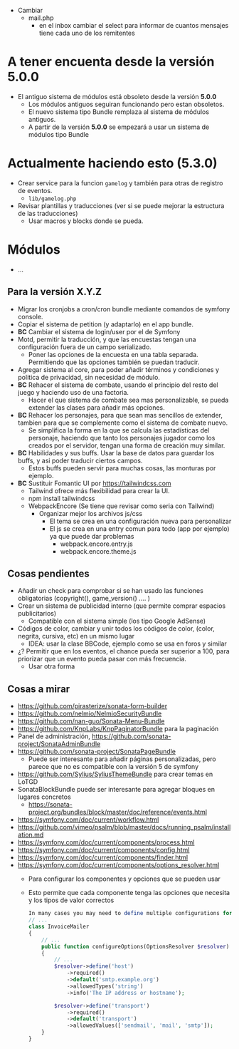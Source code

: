 -   Cambiar
    -   mail.php
        -   en el inbox cambiar el select para informar de cuantos mensajes tiene cada uno de los remitentes

# A tener encuenta desde la versión 5.0.0

-   El antiguo sistema de módulos está obsoleto desde la versión **5.0.0**
    -   Los módulos antiguos seguiran funcionando pero estan obsoletos.
    -   El nuevo sistema tipo Bundle remplaza al sistema de módulos antiguos.
    -   A partir de la versión **5.0.0** se empezará a usar un sistema de módulos tipo Bundle


# Actualmente haciendo esto (5.3.0)

-   Crear service para la funcion `gamelog` y también para otras de registro de eventos.
    -   `lib/gamelog.php`
-   Revisar plantillas y traducciones (ver si se puede mejorar la estructura de las traducciones)
    -   Usar macros y blocks donde se pueda.


# Módulos

-   ...


## Para la versión X.Y.Z
-   Migrar los cronjobs a cron/cron bundle mediante comandos de symfony console.
-   Copiar el sistema de petition (y adaptarlo) en el app bundle.
-   **BC** Cambiar el sistema de login/user por el de Symfony
-   Motd, permitir la traducción, y que las encuestas tengan una configuración fuera de un campo serializado.
    -   Poner las opciones de la encuesta en una tabla separada. Permitiendo que las opciones también se puedan traducir.
-   Agregar sistema al core, para poder añadir términos y condiciones y politica de privacidad, sin necesidad de módulo.
-   **BC** Rehacer el sistema de combate, usando el principio del resto del juego y haciendo uso de una factoria.
    -   Hacer el que sistema de combate sea mas personalizable, se pueda extender las clases para añadir más opciones.
-   **BC** Rehacer los personajes, para que sean mas sencillos de extender, tambien para que se complemente como el sistema de combate nuevo.
    -   Se simplifica la forma en la que se calcula las estadísticas del personaje, haciendo que tanto los personajes jugador como los creados por el servidor, tengan una forma de creación muy similar.
-   **BC** Habilidades y sus buffs. Usar la base de datos para guardar los buffs, y asi poder traducir ciertos campos.
    -   Estos buffs pueden servir para muchas cosas, las monturas por ejemplo.
-   **BC** Sustituir Fomantic UI por https://tailwindcss.com 
    -   Tailwind ofrece más flexibilidad para crear la UI.
    -   npm install tailwindcss
    -   WebpackEncore (Se tiene que revisar como seria con Tailwind)
        -   Organizar mejor los archivos js/css
            -   El tema se crea en una configuración nueva para personalizar
            -   El js se crea en una entry comun para todo (app por ejemplo) ya que puede dar problemas
                -   webpack.encore.entry.js
                -   webpack.encore.theme.js


## Cosas pendientes

-   Añadir un check para comprobar si se han usado las funciones obligatorias (copyright(), game_version() .... )
-   Crear un sistema de publicidad interno (que permite comprar espacios publicitarios)
    -   Compatible con el sistema simple (los tipo Google AdSense)
-   Códigos de color, cambiar y unir todos los códigos de color, (color, negrita, cursiva, etc) en un mismo lugar
    -   IDEA: usar la clase BBCode, ejemplo como se usa en foros y similar
-   ¿? Permitir que en los eventos, el chance pueda ser superior a 100, para priorizar que un evento pueda pasar con más frecuencia.
    -   Usar otra forma


## Cosas a mirar
-   https://github.com/pirasterize/sonata-form-builder
-   https://github.com/nelmio/NelmioSecurityBundle
-   https://github.com/nan-guo/Sonata-Menu-Bundle
-   https://github.com/KnpLabs/KnpPaginatorBundle para la paginación
-   Panel de administración, https://github.com/sonata-project/SonataAdminBundle 
-   https://github.com/sonata-project/SonataPageBundle 
    -   Puede ser interesante para añadir páginas personalizadas, pero parece que no es compatible con la versión 5 de symfony
-   https://github.com/Sylius/SyliusThemeBundle para crear temas en LoTGD
-   SonataBlockBundle puede ser interesante para agregar bloques en lugares concretos
    -   https://sonata-project.org/bundles/block/master/doc/reference/events.html
-   https://symfony.com/doc/current/workflow.html
-   https://github.com/vimeo/psalm/blob/master/docs/running_psalm/installation.md
-   https://symfony.com/doc/current/components/process.html
-   https://symfony.com/doc/current/components/config.html
-   https://symfony.com/doc/current/components/finder.html
-   https://symfony.com/doc/current/components/options_resolver.html
    -   Para configurar los componentes y opciones que se pueden usar 
    -   Esto permite que cada componente tenga las opciones que necesita y los tipos de valor correctos
        
        ```php
        In many cases you may need to define multiple configurations for each option. For example, suppose the InvoiceMailer class has an host option that isrequired and a transport option which can be one of sendmail, mail and smtp. You can improve the readability of the code avoiding to duplicate option namefor each configuration using the define() method:
        // ...
        class InvoiceMailer
        {
            // ...
            public function configureOptions(OptionsResolver $resolver)
            {
                // ...
                $resolver->define('host')
                    ->required()
                    ->default('smtp.example.org')
                    ->allowedTypes('string')
                    ->info('The IP address or hostname');

                $resolver->define('transport')
                    ->required()
                    ->default('transport')
                    ->allowedValues(['sendmail', 'mail', 'smtp']);
            }
        }
        ```
